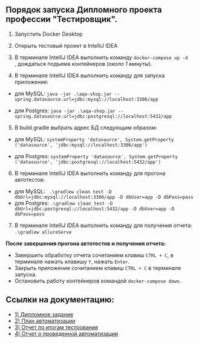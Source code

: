 ## Порядок запуска Дипломного проекта профессии "Тестировщик". 

1. Запустить Docker Desktop

2. Открыть тестовый проект в IntelliJ IDEA

3. В терминале IntelliJ IDEA выполнить команду `docker-compose up -d   `, дождаться подъема контейнеров (*около 1 минуты*).

4. В терминале IntelliJ IDEA выполнить команду для запуска приложения:
- для MySQL:
 `java -jar .\aqa-shop.jar --spring.datasource.url=jdbc:mysql://localhost:3306/app`
 
- для Postgres:
`java -jar .\aqa-shop.jar --spring.datasource.url=jdbc:postgresql://localhost:5432/app`


5. В build.gradle выбрать адрес БД следующим образом: 
 

- для MySQL:
 `systemProperty 'datasource', System.getProperty ('datasource', 'jdbc:mysql://localhost:3306/app')`


- для Postgres:
 `systemProperty 'datasource', System.getProperty ('datasource', 'jdbc:postgresql://localhost:5432/app')`


6. В терминале IntelliJ IDEA выполнить команду для прогона автотестов: 

- для MySQL:
` .\gradlew clean test -D dbUrl=jdbc:mysql://localhost:3306/app -D dbUser=app -D dbPass=pass` 
- для Postgres:
`.\gradlew clean test -D dbUrl=jdbc:postgresql://localhost:5432/app -D dbUser=app -D dbPass=pass` 

7. В терминале IntelliJ IDEA выполнить команду для получения отчета:
`.\gradlew allureServe `

**После завершения прогона автотестов и получения отчета:**
- Завершить обработку отчета сочетанием клавиш `CTRL + C`, в терминале нажать клавишу `Y`, нажать `Enter`.
- Закрыть приложение сочитанием клавиш `CTRL + C` в терминале запуска.
- Остановить работу контейнеров командой `docker-compose down`.

## Ссылки на документацию:
- [1) Дипломное задание](https://github.com/netology-code/qa-diploma/blob/master/README.md)
- [2) План автоматизации](https://github.com/artem4ik002/Diplom_qa/blob/main/docs/Plan.md)
- [3) Отчет по итогам тестрования](https://github.com/artem4ik002/Diplom_qa/blob/main/docs/Report.md)
- [4) Отчет о проведенной автоматизации](https://github.com/artem4ik002/Diplom_qa/blob/main/docs/Summary.md)

